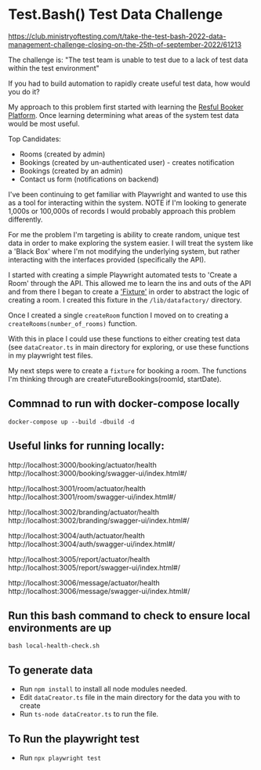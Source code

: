 # Test.Bash() Test Data Challenge

<https://club.ministryoftesting.com/t/take-the-test-bash-2022-data-management-challenge-closing-on-the-25th-of-september-2022/61213>

The challenge is: "The test team is unable to test due to a lack of test data within the test environment"

If you had to build automation to rapidly create useful test data, how would you do it?

My approach to this problem first started with learning the [Resful Booker Platform](https://github.com/mwinteringham/restful-booker-platform). Once learning determining what areas of the system test data would be most useful.

Top Candidates:

- Rooms (created by admin)
- Bookings (created by un-authenticated user) - creates notification
- Bookings (created by an admin)
- Contact us form (notifications on backend)

I've been continuing to get familiar with Playwright and wanted to use this as a tool for interacting within the system. NOTE if I'm looking to generate 1,000s or 100,000s of records I would probably approach this problem differently.

For me the problem I'm targeting is ability to create random, unique test data in order to make exploring the system easier. I will treat the system like a 'Black Box' where I'm not modifying the underlying system, but rather interacting with the interfaces provided (specifically the API).

I started with creating a simple Playwright automated tests to 'Create a Room' through the API. This allowed me to learn the ins and outs of the API and from there I began to create a ['Fixture'](https://playwright.dev/docs/api/class-fixtures) in order to abstract the logic of creating a room. I created this fixture in the `/lib/datafactory/` directory.

Once I created a single `createRoom` function I moved on to creating a `createRooms(number_of_rooms)` function.

With this in place I could use these functions to either creating test data (see `dataCreator.ts` in main directory for exploring, or use these functions in my playwright test files.

My next steps were to create a `fixture` for booking a room. The functions I'm thinking through are createFutureBookings(roomId, startDate).

## Commnad to run with docker-compose locally

`docker-compose up --build -dbuild -d`

## Useful links for running locally:

http://localhost:3000/booking/actuator/health
http://localhost:3000/booking/swagger-ui/index.html#/

http://localhost:3001/room/actuator/health
http://localhost:3001/room/swagger-ui/index.html#/

http://localhost:3002/branding/actuator/health
http://localhost:3002/branding/swagger-ui/index.html#/

http://localhost:3004/auth/actuator/health
http://localhost:3004/auth/swagger-ui/index.html#/

http://localhost:3005/report/actuator/health
http://localhost:3005/report/swagger-ui/index.html#/

http://localhost:3006/message/actuator/health
http://localhost:3006/message/swagger-ui/index.html#/

## Run this bash command to check to ensure local environments are up

`bash local-health-check.sh`

## To generate data

- Run `npm install` to install all node modules needed.
- Edit `dataCreator.ts` file in the main directory for the data you with to create
- Run `ts-node dataCreator.ts` to run the file.

## To Run the playwright test

- Run `npx playwright test`
